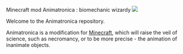 Minecraft mod Animatronica : biomechanic wizardy
![](https://github.com/B10war/Animatronica/blob/master/resources/assets/animatronica/textures/logo/logo_big.png)  

Welcome to the Animatronica repository.  

Animatronica is a modification for [Minecraft](https://minecraft.net/), which will raise the veil of science, such as necromancy, or to be more precise - the animation of inanimate objects.
